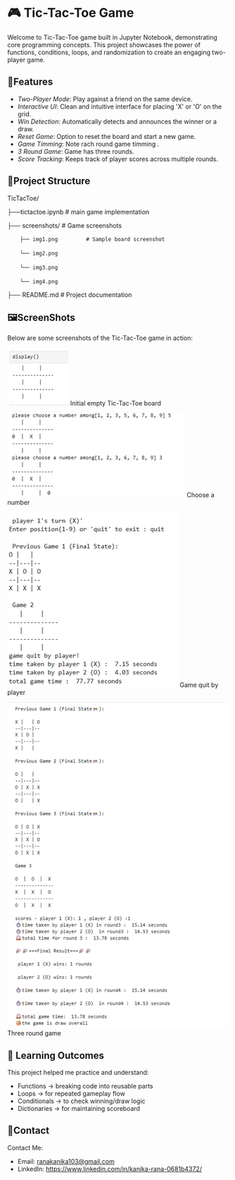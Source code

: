 # 🎮 Tic-Tac-Toe Game

Welcome to Tic-Tac-Toe game built in Jupyter Notebook, demonstrating core programming concepts. This project showcases the power of functions, conditions, loops, and randomization to create an engaging two-player game.


## 💫Features

- *Two-Player Mode*: Play against a friend on the same device.
- *Interactive UI*: Clean and intuitive interface for placing 'X' or 'O' on the grid.
- *Win Detection*: Automatically detects and announces the winner or a draw.
- *Reset Game*: Option to reset the board and start a new game.
- *Game Timming*: Note rach round game timming .
- *3 Round Game*: Game has three rounds.
- *Score Tracking*: Keeps track of player scores across multiple rounds.


## 📁Project Structure

TicTacToe/

├──tictactoe.ipynb               # main game implementation

├── screenshots/                 # Game screenshots

        ├── img1.png         # Sample board screenshot
        
        └── img2.png
        
        └── img3.png
        
        └── img4.png
        
├── README.md                 # Project documentation


## 🖼️ScreenShots

Below are some screenshots of the Tic-Tac-Toe game in action:

![Initial empty Tic-Tac-Toe board](ScreenShots/img1.png)
Initial empty Tic-Tac-Toe board

![choose a number](ScreenShots/img2.png)
Choose a number

![Game quit by player](ScreenShots/img3.png)
Game quit by player

![Three round game](ScreenShots/img4.png)
Three round game


## 🎯 Learning Outcomes

This project helped me practice and understand:

- Functions → breaking code into reusable parts
- Loops → for repeated gameplay flow
- Conditionals → to check winning/draw logic
- Dictionaries → for maintaining scoreboard


## 📱Contact

Contact Me:

- Email: ranakanika103@gmail.com
- LinkedIn: https://www.linkedin.com/in/kanika-rana-0681b4372/

